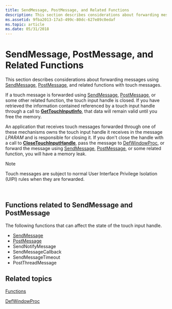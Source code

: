 ```yaml
---
title: SendMessage, PostMessage, and Related Functions
description: This section describes considerations about forwarding messages using SendMessage, PostMessage, and related functions with touch messages.
ms.assetid: 9fba2013-17a3-499c-80dc-627e89c0edaf
ms.topic: article
ms.date: 05/31/2018
---
```


# SendMessage, PostMessage, and Related Functions

This section describes considerations about forwarding messages using [SendMessage](https://docs.microsoft.com/windows/desktop/api/winuser/nf-winuser-sendmessage), [PostMessage](https://msdn.microsoft.com/library/ms644944(VS.85).aspx), and related functions with touch messages.

If a touch message is forwarded using [SendMessage](https://docs.microsoft.com/windows/desktop/api/winuser/nf-winuser-sendmessage), [PostMessage](https://msdn.microsoft.com/library/ms644944(VS.85).aspx), or some other related function, the touch input handle is closed. If you have retrieved the information contained referenced by a touch input handle through a call to [**GetTouchInputInfo**](/windows/desktop/api/winuser/nf-winuser-gettouchinputinfo), that data will remain valid until you free the memory.

An application that receives touch messages forwarded through one of these mechanisms owns the touch input handle it receives in the message *LPARAM* and is responsible for closing it. If you don't close the handle with a call to [**CloseTouchInputHandle**](/windows/desktop/api/winuser/nf-winuser-closetouchinputhandle), pass the message to [DefWindowProc](https://go.microsoft.com/fwlink/p/?linkid=136637), or forward the message using [SendMessage](https://docs.microsoft.com/windows/desktop/api/winuser/nf-winuser-sendmessage), [PostMessage](https://msdn.microsoft.com/library/ms644944(VS.85).aspx), or some related function, you will have a memory leak.

> [!Note]  
> Touch messages are subject to normal User Interface Privilege Isolation (UIPI) rules when they are forwarded.

 

## Functions related to SendMessage and PostMessage

The following functions that can affect the state of the touch input handle.

-   [SendMessage](https://docs.microsoft.com/windows/desktop/api/winuser/nf-winuser-sendmessage)
-   [PostMessage](https://msdn.microsoft.com/library/ms644944(VS.85).aspx)
-   SendNotifyMessage
-   SendMessageCallback
-   SendMessageTimeout
-   PostThreadMessage

## Related topics

<dl> <dt>

[Functions](mtfunctions.md)
</dt> <dt>

[DefWindowProc](https://go.microsoft.com/fwlink/p/?linkid=136637)
</dt> </dl>

 

 




